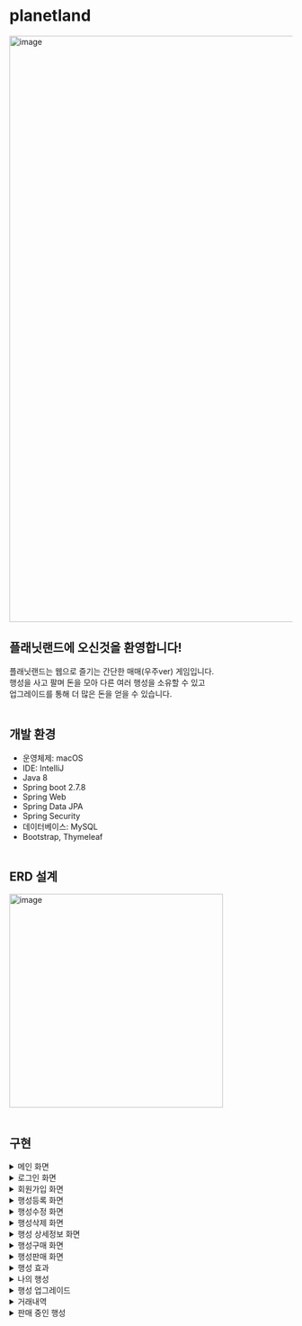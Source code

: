 # planetland

<img width="1042" alt="image" src="https://user-images.githubusercontent.com/125088568/225655595-980405a8-5edb-4582-a8eb-f8ea1cab0af3.png">

## 플래닛랜드에 오신것을 환영합니다!
플래닛랜드는 웹으로 즐기는 간단한 매매(우주ver) 게임입니다. <br>
행성을 사고 팔며 돈을 모아 다른 여러 행성을 소유할 수 있고 <br>
업그레이드를 통해 더 많은 돈을 얻을 수 있습니다. <br><br>

## 개발 환경
- 운영체제: macOS <br>
- IDE: IntelliJ <br>
- Java 8 <br>
- Spring boot 2.7.8 <br>
- Spring Web <br>
- Spring Data JPA <br>
- Spring Security <br>
- 데이터베이스: MySQL <br>
- Bootstrap, Thymeleaf <br><br>

## ERD 설계
<img width="380" alt="image" src="https://user-images.githubusercontent.com/125088568/225725317-4b01b3d6-7c29-477a-bf07-92396d38933d.png">
<br><br>

## 구현
<details><summary>메인 화면</summary>

![image](https://user-images.githubusercontent.com/125088568/225675128-efcb4a5a-b8c8-4a1a-a016-fbf4e5d082e7.png)
<br><br>
## <코드><br>
<details><summary>우측 상단 행성등록 링크는 관리자계정으로 로그인 시 화면에 노출</summary>

<img width="669" alt="image" src="https://user-images.githubusercontent.com/125088568/225696912-32bac414-98e8-4913-abe3-8945bbeb02be.png">
</details>

<details><summary>비로그인 유저가 마이페이지 접근 시 로그인 화면으로 전환</summary>

<img width="397" alt="image" src="https://user-images.githubusercontent.com/125088568/225697814-5c54648b-52a8-4d41-b331-ac5f96743b7c.png">
</details>

<details><summary>정렬은 기본 순, 높은 가격 순, 낮은 가격 순 3가지 구현</summary>

<img width="750" alt="image" src="https://user-images.githubusercontent.com/125088568/225698152-03142214-9091-4512-ae2c-6c988dd725f8.png"> <br>
<img width="652" alt="image" src="https://user-images.githubusercontent.com/125088568/225698521-3648ccb3-5c94-4725-99d9-4453f148fc24.png">
</details><br/>

</details>





<details><summary>로그인 화면</summary>

![image](https://user-images.githubusercontent.com/125088568/225677250-fe6c6d43-0c3e-44bd-9004-1eccfce5133f.png)
![image](https://user-images.githubusercontent.com/125088568/225677683-d4c50c1f-2d47-4081-80d2-25fd602ed241.png) <br> <br>

## <코드><br>
<details><summary>아이디 또는 비밀번호 불일치 시 확인 메시지 전달</summary>

<img width="771" alt="image" src="https://user-images.githubusercontent.com/125088568/225699707-459dc89a-9d90-4c8d-a7e5-4b4a59724dbe.png"> <br>
<img width="659" alt="image" src="https://user-images.githubusercontent.com/125088568/225699937-730a8e2f-8fef-4aed-8528-f4f758298f0d.png">
</details><br/>

</details>





<details><summary>회원가입 화면</summary>

<img width="722" alt="image" src="https://user-images.githubusercontent.com/125088568/225702838-e0c361aa-82c7-4015-a392-9c3a0ea9e9c6.png"><br><br>

## <코드><br>
<details><summary>아이디에 공백 방지 및 아이디 또는 이메일 중복 시 오류 메시지 전달</summary>

<img width="807" alt="image" src="https://user-images.githubusercontent.com/125088568/225703597-c9a2fbfd-8a6b-4b72-8ce5-2798df079802.png"><br>
<img width="791" alt="image" src="https://user-images.githubusercontent.com/125088568/225703894-08a3d7b0-b750-4c41-aced-e54a47a55cef.png">
</details><br/>

</details>





<details><summary>행성등록 화면</summary>

![image](https://user-images.githubusercontent.com/125088568/225716198-7eb5c8c1-a1a7-4fb7-818f-fceadbc06aa6.png)<br><br>

## <코드><br>
<details><summary>행성이름 중복 시 오류 메시지 전달</summary>

<img width="720" alt="image" src="https://user-images.githubusercontent.com/125088568/225719112-ded0e332-f1a0-4c31-ae95-997d9307b07d.png"><br>
<img width="732" alt="image" src="https://user-images.githubusercontent.com/125088568/225718940-ccd74db6-3672-4fe2-af87-d3fdd0db0cb8.png">
</details>

<details><summary>파일명 중복 방지 및 저장</summary>

<img width="551" alt="image" src="https://user-images.githubusercontent.com/125088568/225721612-1f8fb603-7d0c-409d-89e8-3a3c94fce6ba.png">
</details>

<details><summary>행성 이미지 미첨부 시 대체 이미지 설정</summary>

<img width="758" alt="image" src="https://user-images.githubusercontent.com/125088568/225719845-ced47c4e-b299-41da-932a-cf0ad2c6b91c.png">
</details><br/>

</details>





<details><summary>행성수정 화면</summary>

<img width="240" alt="image" src="https://user-images.githubusercontent.com/125088568/225722500-0fc26cf8-7603-4753-bba5-b3a9848f2e01.png"><br><br>

## 코드<br>

<details><summary>관리자계정 로그인 시 행성 상세정보 페이지에 수정버튼 노출</summary>

<img width="700" alt="image" src="https://user-images.githubusercontent.com/125088568/225728184-8d4d337f-4cfe-48c8-bd97-8d0d7dbbbfe7.png">
</details>

<img width="804" alt="image" src="https://user-images.githubusercontent.com/125088568/225723217-8c7feddc-c8aa-4109-8140-36ab659bf4a2.png"><br>
<img width="832" alt="image" src="https://user-images.githubusercontent.com/125088568/225723961-43adce65-0f10-4c57-8367-12f68f32e49e.png"><br/>
</details>






<details><summary>행성삭제 화면</summary>

<img width="676" alt="image" src="https://user-images.githubusercontent.com/125088568/225726580-b13d88df-051d-4cfe-8e93-2d7985260a16.png"><br>

## 코드<br>

<details><summary>관리자계정 로그인 시 행성 상세정보 페이지에 삭제버튼 노출</summary>

<img width="587" alt="image" src="https://user-images.githubusercontent.com/125088568/225727714-a9da473f-8425-4f1a-ae31-8e2d4d160f8d.png">
</details>

<img width="538" alt="image" src="https://user-images.githubusercontent.com/125088568/225728639-af629b19-cd01-4069-87d4-4d57b96542db.png"><br>
<img width="700" alt="image" src="https://user-images.githubusercontent.com/125088568/225728531-f3b1fce6-d7fb-4d00-a262-af0a67d8ff4c.png"><br/>
</details>





<details><summary>행성 상세정보 화면</summary>

<img width="538" alt="image" src="https://user-images.githubusercontent.com/125088568/225731296-b2874579-a2f9-4826-a960-0c3ebe883fb6.png"><br>

## 코드<br>

<details><summary>행성 상세 정보</summary>

<img width="819" alt="image" src="https://user-images.githubusercontent.com/125088568/225732431-618961ec-b97a-4ff9-a65e-fbfbded2c58f.png"><br>
<img width="701" alt="image" src="https://user-images.githubusercontent.com/125088568/225732630-b3908c8b-8f59-4d57-8aa6-691ab062cd96.png">
</details>

<details><summary>가격 변동 그래프(최근 7건에 대한 거래만 표시)</summary>

<img width="531" alt="image" src="https://user-images.githubusercontent.com/125088568/225733266-4dd5c923-1ec9-4261-8e2b-e86c2cbb5b85.png">
</details><br/>

</details>





<details><summary>행성구매 화면</summary>

<img width="773" alt="image" src="https://user-images.githubusercontent.com/125088568/225744573-5b6cb269-b27d-4174-bfd9-72e14879335a.png"><br><br>

## 코드<br>

<details><summary>행성 구매 코드(잔고 차감, 행성 소유주 변경 또는 지정, 판매 버튼 노출, 거래 내역 및 가격 변동 내역 생성)</summary>
#### 구매 후 행성 상태는 미판매 상태가 되도록 구현하였다.<br>

<img width="1006" alt="image" src="https://user-images.githubusercontent.com/125088568/225740514-6ea2d423-352b-4703-9797-a70f2eed219e.png"><br>
<img width="751" alt="image" src="https://user-images.githubusercontent.com/125088568/225741744-1b0630ca-3970-46bd-b414-de054a1a5692.png"><br>
<img width="594" alt="image" src="https://user-images.githubusercontent.com/125088568/225741882-79330497-c835-4e5f-8178-b88761911985.png">
</details>

<details><summary>비로그인 유저가 구매버튼 클릭 시 로그인 페이지로 이동</summary>

<img width="448" alt="image" src="https://user-images.githubusercontent.com/125088568/225737767-0b2370b5-c547-4de5-a465-4eb358e680b2.png">
</details>

<details><summary>본인 행성 구매버튼 클릭 시 메시지 전달</summary>

<img width="698" alt="image" src="https://user-images.githubusercontent.com/125088568/225745153-464be19d-5168-446b-a687-cf5b75b9ed07.png"><br>
<img width="571" alt="image" src="https://user-images.githubusercontent.com/125088568/225745301-d1fa6a64-7d05-4213-9b8f-3a1e8a9a2411.png">
</details>

<details><summary>잔고가 부족하다면 문구와 함께 버튼 비활성화</summary>

<img width="561" alt="image" src="https://user-images.githubusercontent.com/125088568/225739542-c0334101-3d29-41ee-a948-5eff359cbdf7.png">
</details><br/>

</details>





<details><summary>행성판매 화면</summary>

<img width="754" alt="image" src="https://user-images.githubusercontent.com/125088568/225746596-008e74ab-aa58-4d7b-b6c4-892fab1cb3b1.png"><br>

## 코드<br>

<details><summary>판매 등록</summary>

<img width="839" alt="image" src="https://user-images.githubusercontent.com/125088568/225746905-17c83f0e-dc4d-48b9-a713-00fdfb4051d4.png"><br>
<img width="441" alt="image" src="https://user-images.githubusercontent.com/125088568/225747132-2e590cbb-a03d-4233-a1dc-946cb7fae926.png">
</details>

<details><summary>판매 취소</summary>

<img width="709" alt="image" src="https://user-images.githubusercontent.com/125088568/225747509-8f774842-d255-4a6b-9e06-a85dc2c4098a.png"><br>
<img width="443" alt="image" src="https://user-images.githubusercontent.com/125088568/225747614-e55a72d3-ec84-48f9-87e0-7d0cf83b9cbc.png">
</details><br/>

</details>





<details><summary>행성 효과</summary>

### 일정 시간마다 돈을 얻습니다 <br>
- ex) 인구수는 100명당 30원, 위성수는 1개당 50원
- 시간을 7초 간격으로 14초간 실행했을 경우<br><br>

<img width="767" alt="image" src="https://user-images.githubusercontent.com/125088568/225751387-f50e99fd-7e0c-433f-9aea-6f1f90a974e9.png"><br>


## 코드<br>

<img width="616" alt="image" src="https://user-images.githubusercontent.com/125088568/225748874-22268336-759a-4875-8d56-cd5df499e0a1.png">
<br/>
</details>





<details><summary>나의 행성</summary>

<img width="1427" alt="image" src="https://user-images.githubusercontent.com/125088568/225753090-a0c183e3-db79-4644-a819-367fef9fc110.png"><br>

## 코드<br>

<img width="646" alt="image" src="https://user-images.githubusercontent.com/125088568/225753260-1ec12883-1b72-463e-ad07-3d6358919fc3.png"><br><br>

## 행성 목록<br>
<img width="467" alt="image" src="https://user-images.githubusercontent.com/125088568/225753411-6e62b9db-a129-4228-9592-2be61b04b5d4.png"><br><br>

## 잔고 및 총 평가<br>
<img width="584" alt="image" src="https://user-images.githubusercontent.com/125088568/225753538-3e0202bc-0b79-4d54-af00-c4fdb87c16e5.png">


<details><summary>리스트 클릭 시 해당 행성 상세 페이지로 이동</summary>

<img width="709" alt="image" src="https://user-images.githubusercontent.com/125088568/225757701-d3c29ec9-8254-44b8-9119-f5b29196490e.png">
</details><br/>
</details>




<details><summary>행성 업그레이드</summary>

<img width="776" alt="image" src="https://user-images.githubusercontent.com/125088568/225755458-3ac88623-2d21-4890-bcac-edb5e54aafdc.png"><br><br>

## 코드<br>

<img width="812" alt="image" src="https://user-images.githubusercontent.com/125088568/225754703-527e2365-7085-4bfe-971b-839dfb4e8cf3.png"><br>
<img width="545" alt="image" src="https://user-images.githubusercontent.com/125088568/225754870-e9914baf-067a-4727-86b0-cbae5c38b7c4.png"><br>
<br/>

</details>





<details><summary>거래내역</summary>

<img width="679" alt="image" src="https://user-images.githubusercontent.com/125088568/225756466-485ead0c-307e-4aab-a2c5-6f30db4c2671.png"><br><br>

## 코드<br>

### 구매, 판매 거래내역 모두 구매 컨트롤러 실행 시 생성된다
### 거래내역 5건을 가졌을 때, @PageableDefault(size = 2)로 설정<br><br>


<img width="798" alt="image" src="https://user-images.githubusercontent.com/125088568/225757038-5b3b10f4-b8cf-4a84-81f2-320409c19ad0.png"><br>
<img width="662" alt="image" src="https://user-images.githubusercontent.com/125088568/225757152-fe9b52d3-42d6-4afa-9cb7-e9843b476e59.png"><br>
<img width="752" alt="image" src="https://user-images.githubusercontent.com/125088568/225757335-1721dd22-8cc4-4191-b536-b469071a8763.png"><br>
<br/>
</details>





<details><summary>판매 중인 행성</summary>

<img width="1430" alt="image" src="https://user-images.githubusercontent.com/125088568/225759078-97448d1c-6202-4ed7-b14c-6bda3c0d61cc.png"><br><br>

## 코드<br>

<details><summary>행성 상태가 ON_SALE</summary>

<img width="632" alt="image" src="https://user-images.githubusercontent.com/125088568/225759418-53e1b1d2-01c7-4a09-ae2a-fe8baa7c2d26.png"><br>
<img width="717" alt="image" src="https://user-images.githubusercontent.com/125088568/225759505-afc58171-cc5b-4684-8761-076cf0b33ccb.png"><br>
</details>

<details><summary>취소 버튼</summary>

<img width="441" alt="image" src="https://user-images.githubusercontent.com/125088568/225759960-afa76fbf-af6d-45d8-87b6-395ce98ed2c0.png"><br>
<img width="441" alt="image" src="https://user-images.githubusercontent.com/125088568/225760046-de7866e7-b811-4ca0-abe7-f341ec3fa2e2.png"><br/>
</details>

</details>
